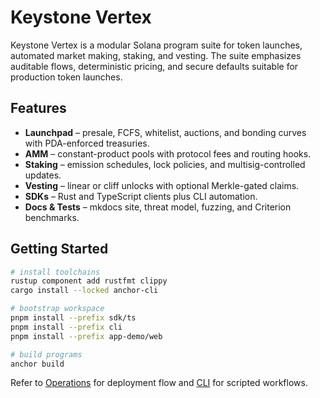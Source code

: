 # Keystone Vertex

Keystone Vertex is a modular Solana program suite for token launches, automated market making, staking, and vesting. The suite emphasizes auditable flows, deterministic pricing, and secure defaults suitable for production token launches.

## Features

- **Launchpad** – presale, FCFS, whitelist, auctions, and bonding curves with PDA-enforced treasuries.
- **AMM** – constant-product pools with protocol fees and routing hooks.
- **Staking** – emission schedules, lock policies, and multisig-controlled updates.
- **Vesting** – linear or cliff unlocks with optional Merkle-gated claims.
- **SDKs** – Rust and TypeScript clients plus CLI automation.
- **Docs & Tests** – mkdocs site, threat model, fuzzing, and Criterion benchmarks.

## Getting Started

```bash
# install toolchains
rustup component add rustfmt clippy
cargo install --locked anchor-cli

# bootstrap workspace
pnpm install --prefix sdk/ts
pnpm install --prefix cli
pnpm install --prefix app-demo/web

# build programs
anchor build
```

Refer to [Operations](operations/deployments.md) for deployment flow and [CLI](cli.md) for scripted workflows.
